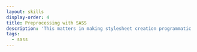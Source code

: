 ```yaml
---
layout: skills
display-order: 4
title: Preprocessing with SASS
description: 'This matters in making stylesheet creation programmatic . . . Which means fast building and scaling of the design!'
tags:
  - sass
---
```

